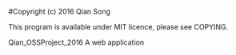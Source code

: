 #Copyright (c) 2016 Qian Song

This program is available under MIT licence, please see COPYING.
 

Qian_OSSProject_2016
A web application
